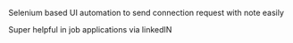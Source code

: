 Selenium based UI automation to send connection request with note easily

Super helpful in job applications via linkedIN